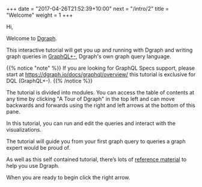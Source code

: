+++
date = "2017-04-26T21:52:39+10:00"
next = "/intro/2"
title = "Welcome"
weight = 1
+++

Hi,

Welcome to [Dgraph](https://dgraph.io).

<!---
Dgraph is a distributed graph database, designed to scale from a single machine to data centres.

Before using Dgraph in your own projects, you’ll need to know about
graph databases and how to query Dgraph.
-->

This interactive tutorial will get you up and running with Dgraph and writing graph
queries in [GraphQL+-](https://docs.dgraph.io/query-language/), Dgraph's own graph query language.

{{% notice "note" %}}
  If you are looking for GraphQL Specs support, please start at https://dgraph.io/docs/graphql/overview/ this tutorial is exclusive for DQL (GraphQL+-).
{{% /notice %}}

The tutorial is divided into modules. You can access the table of
contents at any time by clicking "A Tour of Dgraph" in the top left and can move backwards
and forwards using the right and left arrows at the bottom of this pane.

In this tutorial, you can run and edit the queries and interact with the visualizations.

The tutorial will guide you from your first graph query to queries a graph expert would be proud of.

As well as this self contained tutorial, there’s lots of
[reference material](https://docs.dgraph.io) to help you use Dgraph.

When you are ready to begin click the right arrow.
